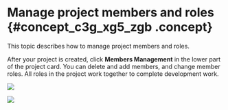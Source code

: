 # Manage project members and roles {#concept_c3g_xg5_zgb .concept}

This topic describes how to manage project members and roles.

After your project is created, click **Members Management** in the lower part of the project card. You can delete and add members, and change member roles. All roles in the project work together to complete development work.

![](http://static-aliyun-doc.oss-cn-hangzhou.aliyuncs.com/assets/img/135657/156134522841366_en-US.png)

![](http://static-aliyun-doc.oss-cn-hangzhou.aliyuncs.com/assets/img/135657/156134522941368_en-US.png)

